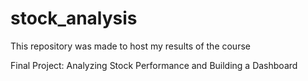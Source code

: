 # stock_analysis

This repository was made to host my results of the course 

Final Project: Analyzing Stock Performance and Building a Dashboard
